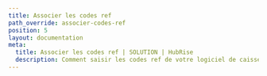 ```yaml
---
title: Associer les codes ref
path_override: associer-codes-ref
position: 5
layout: documentation
meta:
  title: Associer les codes ref | SOLUTION | HubRise
  description: Comment saisir les codes ref de votre logiciel de caisse dans votre menu SOLUTION, en utilisant le gestionnaire de menu de SOLUTION.
---
```

